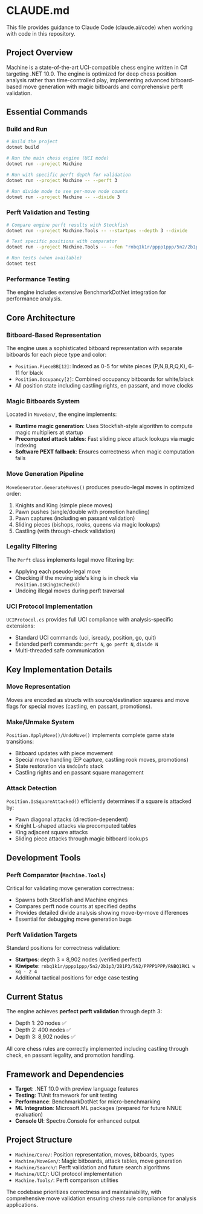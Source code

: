 # CLAUDE.md

This file provides guidance to Claude Code (claude.ai/code) when working with code in this repository.

## Project Overview

Machine is a state-of-the-art UCI-compatible chess engine written in C# targeting .NET 10.0. The engine is optimized for deep chess position analysis rather than time-controlled play, implementing advanced bitboard-based move generation with magic bitboards and comprehensive perft validation.

## Essential Commands

### Build and Run
```bash
# Build the project
dotnet build

# Run the main chess engine (UCI mode)
dotnet run --project Machine

# Run with specific perft depth for validation
dotnet run --project Machine -- --perft 3

# Run divide mode to see per-move node counts
dotnet run --project Machine -- --divide 3
```

### Perft Validation and Testing
```bash
# Compare engine perft results with Stockfish
dotnet run --project Machine.Tools -- --startpos --depth 3 --divide

# Test specific positions with comparator
dotnet run --project Machine.Tools -- --fen "rnbq1k1r/pppp1ppp/5n2/2b1p3/2B1P3/5N2/PPPP1PPP/RNBQ1RK1 w kq - 2 4" --depth 4 --divide

# Run tests (when available)
dotnet test
```

### Performance Testing
The engine includes extensive BenchmarkDotNet integration for performance analysis.

## Core Architecture

### Bitboard-Based Representation
The engine uses a sophisticated bitboard representation with separate bitboards for each piece type and color:
- `Position.PieceBB[12]`: Indexed as 0-5 for white pieces (P,N,B,R,Q,K), 6-11 for black
- `Position.Occupancy[2]`: Combined occupancy bitboards for white/black
- All position state including castling rights, en passant, and move clocks

### Magic Bitboards System
Located in `MoveGen/`, the engine implements:
- **Runtime magic generation**: Uses Stockfish-style algorithm to compute magic multipliers at startup
- **Precomputed attack tables**: Fast sliding piece attack lookups via magic indexing
- **Software PEXT fallback**: Ensures correctness when magic computation fails

### Move Generation Pipeline
`MoveGenerator.GenerateMoves()` produces pseudo-legal moves in optimized order:
1. Knights and King (simple piece moves)
2. Pawn pushes (single/double with promotion handling)  
3. Pawn captures (including en passant validation)
4. Sliding pieces (bishops, rooks, queens via magic lookups)
5. Castling (with through-check validation)

### Legality Filtering
The `Perft` class implements legal move filtering by:
- Applying each pseudo-legal move
- Checking if the moving side's king is in check via `Position.IsKingInCheck()`
- Undoing illegal moves during perft traversal

### UCI Protocol Implementation
`UCIProtocol.cs` provides full UCI compliance with analysis-specific extensions:
- Standard UCI commands (uci, isready, position, go, quit)
- Extended perft commands: `perft N`, `go perft N`, `divide N`
- Multi-threaded safe communication

## Key Implementation Details

### Move Representation
Moves are encoded as structs with source/destination squares and move flags for special moves (castling, en passant, promotions).

### Make/Unmake System
`Position.ApplyMove()/UndoMove()` implements complete game state transitions:
- Bitboard updates with piece movement
- Special move handling (EP capture, castling rook moves, promotions)
- State restoration via `UndoInfo` stack
- Castling rights and en passant square management

### Attack Detection
`Position.IsSquareAttacked()` efficiently determines if a square is attacked by:
- Pawn diagonal attacks (direction-dependent)
- Knight L-shaped attacks via precomputed tables
- King adjacent square attacks
- Sliding piece attacks through magic bitboard lookups

## Development Tools

### Perft Comparator (`Machine.Tools`)
Critical for validating move generation correctness:
- Spawns both Stockfish and Machine engines
- Compares perft node counts at specified depths
- Provides detailed divide analysis showing move-by-move differences
- Essential for debugging move generation bugs

### Perft Validation Targets
Standard positions for correctness validation:
- **Startpos**: depth 3 = 8,902 nodes (verified perfect)
- **Kiwipete**: `rnbq1k1r/pppp1ppp/5n2/2b1p3/2B1P3/5N2/PPPP1PPP/RNBQ1RK1 w kq - 2 4`
- Additional tactical positions for edge case testing

## Current Status

The engine achieves **perfect perft validation** through depth 3:
- Depth 1: 20 nodes ✅
- Depth 2: 400 nodes ✅  
- Depth 3: 8,902 nodes ✅

All core chess rules are correctly implemented including castling through check, en passant legality, and promotion handling.

## Framework and Dependencies

- **Target**: .NET 10.0 with preview language features
- **Testing**: TUnit framework for unit testing
- **Performance**: BenchmarkDotNet for micro-benchmarking
- **ML Integration**: Microsoft.ML packages (prepared for future NNUE evaluation)
- **Console UI**: Spectre.Console for enhanced output

## Project Structure

- `Machine/Core/`: Position representation, moves, bitboards, types
- `Machine/MoveGen/`: Magic bitboards, attack tables, move generation
- `Machine/Search/`: Perft validation and future search algorithms  
- `Machine/UCI/`: UCI protocol implementation
- `Machine.Tools/`: Perft comparison utilities

The codebase prioritizes correctness and maintainability, with comprehensive move validation ensuring chess rule compliance for analysis applications.